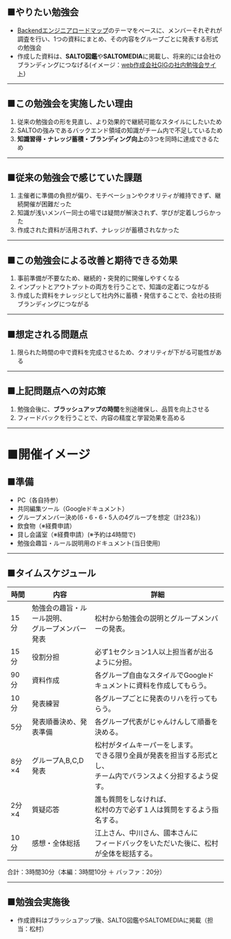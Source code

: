 ## ■やりたい勉強会

- [Backendエンジニアロードマップ](https://roadmap.sh/backend?fl=1)のテーマをベースに、メンバーそれぞれが調査を行い、1つの資料にまとめ、その内容をグループごとに発表する形式の勉強会
- 作成した資料は、**SALTO図鑑**や**SALTOMEDIA**に掲載し、将来的には会社のブランディングにつなげる(イメージ：[web作成会社GIGの社内勉強会サイト](https://giginc.co.jp/blog/study))

---
## ■この勉強会を実施したい理由

1. 従来の勉強会の形を見直し、より効果的で継続可能なスタイルにしたいため
2. SALTOの強みであるバックエンド領域の知識がチーム内で不足しているため
3. **知識習得・ナレッジ蓄積・ブランディング向上**の3つを同時に達成できるため

---
## ■従来の勉強会で感じていた課題

1. 主催者に準備の負担が偏り、モチベーションやクオリティが維持できず、継続開催が困難だった
2. 知識が浅いメンバー同士の場では疑問が解決されず、学びが定着しづらかった
3. 作成された資料が活用されず、ナレッジが蓄積されなかった

---
## ■この勉強会による改善と期待できる効果

1. 事前準備が不要なため、継続的・突発的に開催しやすくなる
2. インプットとアウトプットの両方を行うことで、知識の定着につながる
3. 作成した資料をナレッジとして社内外に蓄積・発信することで、会社の技術ブランディングにつながる

---
## ■想定される問題点

1. 限られた時間の中で資料を完成させるため、クオリティが下がる可能性がある

---
## ■上記問題点への対応策

1. 勉強会後に、**ブラッシュアップの時間**を別途確保し、品質を向上させる
2. フィードバックを行うことで、内容の精度と学習効果を高める

---
# ■開催イメージ

## ■準備

- PC（各自持参）
- 共同編集ツール（Googleドキュメント）
- グループメンバー決め(6・6・6・5人の4グループを想定（計23名）)
- 飲食物（※経費申請）
- 貸し会議室（※経費申請）(※予約は4時間で)
- 勉強会趣旨・ルール説明用のドキュメント(当日使用)

---
## ■タイムスケジュール

| 時間   | 内容                          | 詳細                                                              |
| ---- | --------------------------- | --------------------------------------------------------------- |
| 15分  | 勉強会の趣旨・ルール説明、<br>グループメンバー発表 | 松村から勉強会の説明とグループメンバーの発表。                                         |
| 15分  | 役割分担                        | 必ず1セクション1人以上担当者が出るように分担。                                        |
| 90分  | 資料作成                        | 各グループ自由なスタイルでGoogleドキュメントに資料を作成してもらう。                           |
| 10分  | 発表練習                        | 各グループごとに発表のリハを行ってもらう。                                           |
| 5分   | 発表順番決め、発表準備                 | 各グループ代表がじゃんけんして順番を決める。                                          |
| 8分×4 | グループA,B,C,D発表               | 松村がタイムキーパーをします。<br>できる限り全員が発表を担当する形式とし、<br>チーム内でバランスよく分担するよう促す。 |
| 2分×4 | 質疑応答                        | 誰も質問をしなければ、<br>松村の方で必ず１人は質問をするよう指名する。                           |
| 10分  | 感想・全体総括                     | 江上さん、中川さん、國本さんに<br>フィードバックをいただいた後に、松村が全体を総括する。                  |

合計：3時間30分（本編：3時間10分 ＋ バッファ：20分）

---
## ■勉強会実施後

- 作成資料はブラッシュアップ後、SALTO図鑑やSALTOMEDIAに掲載（担当：松村）






